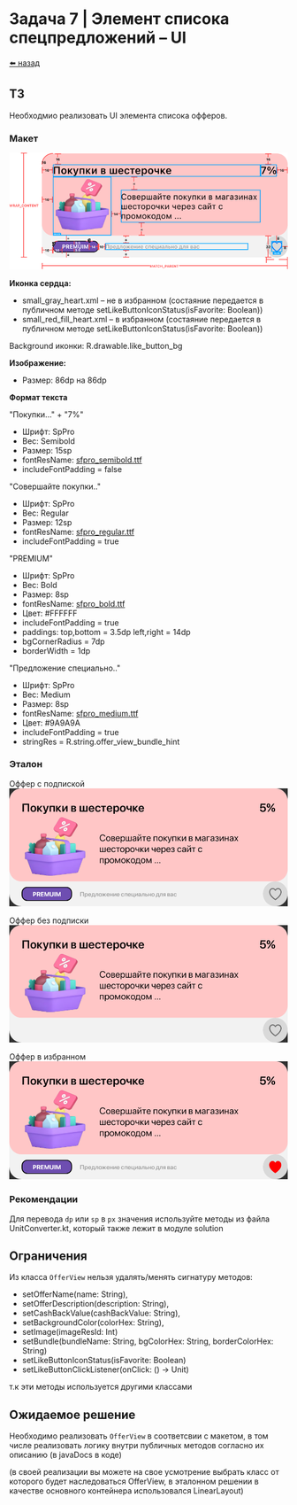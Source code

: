 #  Задача 7 | Элемент списока спецпредложений – UI

[⬅️ назад](../README.md)

## ТЗ

Необходмио реализовать UI элемента списока офферов.

### Макет

![макет](../images/figma/offerView.svg)

**Иконка сердца:**
* small_gray_heart.xml – не в избранном (состаяние передается в публичном методе setLikeButtonIconStatus(isFavorite: Boolean))
* small_red_fill_heart.xml – в избранном (состаяние передается в публичном методе setLikeButtonIconStatus(isFavorite: Boolean))

Background иконки: R.drawable.like_button_bg

**Изображение:**
* Размер: 86dp на 86dp

**Формат текста**

"Покупки..." + "7%"
* Шрифт: SpPro
* Вес: Semibold
* Размер: 15sp
* fontResName: [sfpro_semibold.ttf](..%2Fsolution%2Fsrc%2Fmain%2Fres%2Ffont%2Fsfpro_semibold.ttf)
* includeFontPadding = false

"Совершайте покупки.."
* Шрифт: SpPro
* Вес: Regular
* Размер: 12sp
* fontResName: [sfpro_regular.ttf](..%2Fsolution%2Fsrc%2Fmain%2Fres%2Ffont%2Fsfpro_regular.ttf)
* includeFontPadding = true

"PREMIUM"
* Шрифт: SpPro
* Вес: Bold
* Размер: 8sp
* fontResName: [sfpro_bold.ttf](..%2Fsolution%2Fsrc%2Fmain%2Fres%2Ffont%2Fsfpro_bold.ttf)
* Цвет: #FFFFFF
* includeFontPadding = true
* paddings: top,bottom = 3.5dp left,right = 14dp
* bgCornerRadius = 7dp
* borderWidth = 1dp

"Предложение специально.."
* Шрифт: SpPro
* Вес: Medium
* Размер: 8sp
* fontResName: [sfpro_medium.ttf](..%2Fsolution%2Fsrc%2Fmain%2Fres%2Ffont%2Fsfpro_medium.ttf)
* Цвет: #9A9A9A
* includeFontPadding = true
* stringRes = R.string.offer_view_bundle_hint

### Эталон

Оффер с подпиской
![offerViewReference.png](..%2Fimages%2Freference%2FofferViewReference.png)

Оффер без подписки
![offerViewWithOutBundleReference.png](..%2Fimages%2Freference%2FofferViewWithOutBundleReference.png)

Оффер в избранном
![offerViewInFavoriteWithBundleReference.png](..%2Fimages%2Freference%2FofferViewInFavoriteWithBundleReference.png)

### Рекомендации
Для перевода `dp` или `sp` в `px` значения используйте методы из файла UnitConverter.kt, который также лежит в модуле solution 

## Ограничения

Из класса `OfferView` нельзя удалять/менять сигнатуру методов: 
 - setOfferName(name: String), 
 - setOfferDescription(description: String), 
 - setCashBackValue(cashBackValue: String), 
 - setBackgroundColor(colorHex: String),
 - setImage(imageResId: Int)
 - setBundle(bundleName: String, bgColorHex: String, borderColorHex: String)
 - setLikeButtonIconStatus(isFavorite: Boolean)
 - setLikeButtonClickListener(onClick: () -> Unit)

т.к эти методы используется другими классами

## Ожидаемое решение

Необходимо реализовать `OfferView` в соответсвии с макетом, 
в том числе реализовать логику внутри публичных методов согласно их описанию (в javaDocs в коде)

(в своей реализации вы можете на свое усмотрение выбрать класс от которого будет наследоваться OfferView,
в эталонном решении в качестве основного контейнера использовался LinearLayout)
